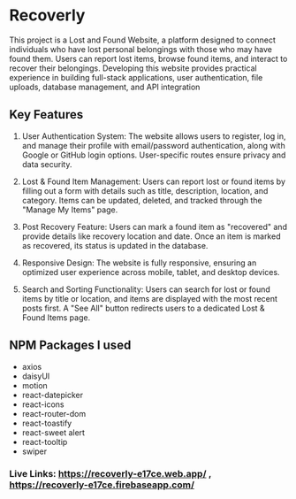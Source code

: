 # Recoverly

This project is a Lost and Found Website, a platform designed to connect individuals who have lost personal belongings with those who may have found them. Users can report lost items, browse found items, and interact to recover their belongings. Developing this website provides practical experience in building full-stack applications, user authentication, file uploads, database management, and API integration

## Key Features

1. User Authentication System: The website allows users to register, log in, and manage their profile with email/password authentication, along with Google or GitHub login options. User-specific routes ensure privacy and data security.

2. Lost & Found Item Management: Users can report lost or found items by filling out a form with details such as title, description, location, and category. Items can be updated, deleted, and tracked through the "Manage My Items" page.

3. Post Recovery Feature: Users can mark a found item as "recovered" and provide details like recovery location and date. Once an item is marked as recovered, its status is updated in the database.

4. Responsive Design: The website is fully responsive, ensuring an optimized user experience across mobile, tablet, and desktop devices.

5. Search and Sorting Functionality: Users can search for lost or found items by title or location, and items are displayed with the most recent posts first. A "See All" button redirects users to a dedicated Lost & Found Items page.

## NPM Packages I used

- axios
- daisyUI
- motion
- react-datepicker
- react-icons
- react-router-dom
- react-toastify
- react-sweet alert
- react-tooltip
- swiper

### Live Links: https://recoverly-e17ce.web.app/ , https://recoverly-e17ce.firebaseapp.com/
